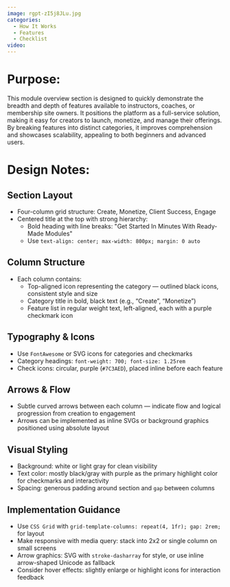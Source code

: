 ```yaml
---
image: rgpt-zI5j8JLu.jpg
categories:
  - How It Works
  - Features
  - Checklist
video:
---
```

# Purpose:
This module overview section is designed to quickly demonstrate the breadth and depth of features available to instructors, coaches, or membership site owners. It positions the platform as a full-service solution, making it easy for creators to launch, monetize, and manage their offerings. By breaking features into distinct categories, it improves comprehension and showcases scalability, appealing to both beginners and advanced users.

# Design Notes:

## Section Layout
* Four-column grid structure: Create, Monetize, Client Success, Engage
* Centered title at the top with strong hierarchy:
  - Bold heading with line breaks: "Get Started In Minutes With Ready-Made Modules"
  - Use `text-align: center; max-width: 800px; margin: 0 auto`

## Column Structure
* Each column contains:
  - Top-aligned icon representing the category — outlined black icons, consistent style and size
  - Category title in bold, black text (e.g., “Create”, “Monetize”)
  - Feature list in regular weight text, left-aligned, each with a purple checkmark icon

## Typography & Icons
* Use `FontAwesome` or SVG icons for categories and checkmarks
* Category headings: `font-weight: 700; font-size: 1.25rem`
* Check icons: circular, purple (`#7C3AED`), placed inline before each feature

## Arrows & Flow
* Subtle curved arrows between each column — indicate flow and logical progression from creation to engagement
* Arrows can be implemented as inline SVGs or background graphics positioned using absolute layout

## Visual Styling
* Background: white or light gray for clean visibility
* Text color: mostly black/gray with purple as the primary highlight color for checkmarks and interactivity
* Spacing: generous padding around section and `gap` between columns

## Implementation Guidance
* Use `CSS Grid` with `grid-template-columns: repeat(4, 1fr); gap: 2rem;` for layout
* Make responsive with media query: stack into 2x2 or single column on small screens
* Arrow graphics: SVG with `stroke-dasharray` for style, or use inline arrow-shaped Unicode as fallback
* Consider hover effects: slightly enlarge or highlight icons for interaction feedback
